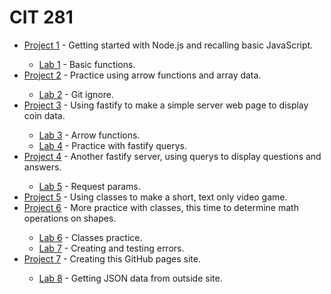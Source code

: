 # CIT 281

<ul>
  
<li><a href="https://joeybez.github.io/cit281-p1/">Project 1</a> - Getting started with Node.js and recalling basic JavaScript. </li>
  <ul>
  <li><a href="https://joeybez.github.io/joeybezner.github.io/">Lab 1</a> - Basic functions. </li>
  </ul>
  
<li><a href="https://joeybez.github.io/cit281-p2/">Project 2</a> - Practice using arrow functions and array data. </li>
  <ul>
  <li><a href="https://joeybez.github.io/joeybezner.github.io/">Lab 2</a> - Git ignore. </li>
  </ul>

<li><a href="https://joeybez.github.io/joeybezner.github.io/">Project 3</a> - Using fastify to make a simple server web page to display coin data. </li>
  <ul>
  <li><a href="https://joeybez.github.io/joeybezner.github.io/">Lab 3</a> - Arrow functions. </li>
  <li><a href="https://joeybez.github.io/joeybezner.github.io/">Lab 4</a> - Practice with fastify querys. </li>
  </ul>

<li><a href="https://joeybez.github.io/joeybezner.github.io/">Project 4</a> - Another fastify server, using querys to display questions and answers. </li>
  <ul>
  <li><a href="https://joeybez.github.io/joeybezner.github.io/">Lab 5</a> - Request params. </li>
  </ul>

<li><a href="https://joeybez.github.io/joeybezner.github.io/">Project 5</a> - Using classes to make a short, text only video game. </li>

<li><a href="https://joeybez.github.io/joeybezner.github.io/">Project 6</a> - More practice with classes, this time to determine math operations on shapes. </li>
  <ul>
  <li><a href="https://joeybez.github.io/joeybezner.github.io/">Lab 6</a> - Classes practice. </li>
  <li><a href="https://joeybez.github.io/joeybezner.github.io/">Lab 7</a> - Creating and testing errors. </li>
  </ul>

<li><a href="https://joeybez.github.io/joeybezner.github.io/">Project 7</a> - Creating this GitHub pages site. </li>
  <ul>
  <li><a href="https://joeybez.github.io/joeybezner.github.io/">Lab 8</a> -  Getting JSON data from outside site. </li>
  </ul>
</ul>

